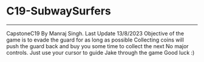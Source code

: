 # C19-SubwaySurfers
---------------------------------------------------------------------------------
CapstoneC19
By Manraj Singh. Last Update 13/8/2023
Objective of the game is to evade the guard for as long as possible
Collecting coins will push the guard back and buy you some time to collect the next
No major controls. Just use your cursor to guide Jake through the game
Good luck
:) 
